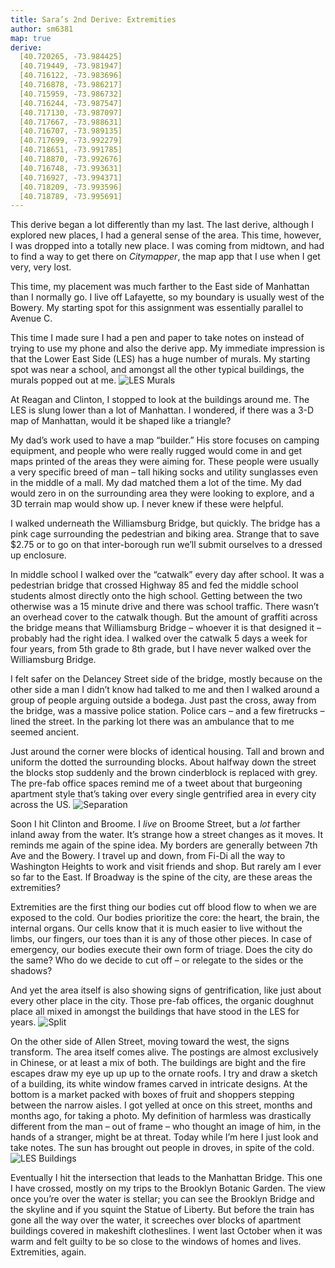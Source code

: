 ```yaml
---
title: Sara’s 2nd Derive: Extremities
author: sm6381
map: true
derive:
  [40.720265, -73.984425]
  [40.719449, -73.981947]
  [40.716122, -73.983696]
  [40.716878, -73.986217]
  [40.715959, -73.986732]
  [40.716244, -73.987547]
  [40.717130, -73.987097]
  [40.717667, -73.988631]
  [40.716707, -73.989135]
  [40.717699, -73.992279]
  [40.718651, -73.991785]
  [40.718870, -73.992676]
  [40.716748, -73.993631]
  [40.716927, -73.994371]
  [40.718209, -73.993596]
  [40.718789, -73.995691]
---
```

This derive began a lot differently than my last. The last derive, although I explored new places, I had a general sense of the area. This time, however, I was dropped into a totally new place. I was coming from midtown, and had to find a way to get there on _Citymapper_, the map app that I use when I get very, very lost.

This time, my placement was much farther to the East side of Manhattan than I normally go. I live off Lafayette, so my boundary is usually west of the Bowery. My starting spot for this assignment was essentially parallel to Avenue C.

This time I made sure I had a pen and paper to take notes on instead of trying to use my phone and also the derive app. My immediate impression is that the Lower East Side (LES) has a huge number of murals. My starting spot was near a school, and amongst all the other typical buildings, the murals popped out at me.
![LES Murals](https://imgur.com/a/tUQOy)

At Reagan and Clinton, I stopped to look at the buildings around me. The LES is slung lower than a lot of Manhattan. I wondered, if there was a 3-D map of Manhattan, would it be shaped like a triangle?

My dad’s work used to have a map “builder.” His store focuses on camping equipment, and people who were really rugged would come in and get maps printed of the areas they were aiming for. These people were usually a very specific breed of man – tall hiking socks and utility sunglasses even in the middle of a mall. My dad matched them a lot of the time. My dad would zero in on the surrounding area they were looking to explore, and a 3D terrain map would show up. I never knew if these were helpful.

I walked underneath the Williamsburg Bridge, but quickly. The bridge has a pink cage surrounding the pedestrian and biking area. Strange that to save $2.75 or to go on that inter-borough run we’ll submit ourselves to a dressed up enclosure.

In middle school I walked over the “catwalk” every day after school. It was a pedestrian bridge that crossed Highway 85 and fed the middle school students almost directly onto the high school. Getting between the two otherwise was a 15 minute drive and there was school traffic. There wasn’t an overhead cover to the catwalk though. But the amount of graffiti across the bridge means that Williamsburg Bridge – whoever it is that designed it – probably had the right idea. I walked over the catwalk 5 days a week for four years, from 5th grade to 8th grade, but I have never walked over the Williamsburg Bridge.


I felt safer on the Delancey Street side of the bridge, mostly because on the other side a man I didn’t know had talked to me and then I walked around a group of people arguing outside a bodega. Just past the cross, away from the bridge, was a massive police station. Police cars – and a few firetrucks – lined the street. In the parking lot there was an ambulance that to me seemed ancient.

Just around the corner were blocks of identical housing. Tall and brown and uniform the dotted the surrounding blocks. About halfway down the street the blocks stop suddenly and the brown cinderblock is replaced with grey. The pre-fab office spaces remind me of a tweet about that burgeoning apartment style that’s taking over every single gentrified area in every city across the US.  ![Separation](https://imgur.com/a/tUQOy)

Soon I hit Clinton and Broome. I _live_ on Broome Street, but a _lot_ farther inland away from the water. It’s strange how a street changes as it moves. It reminds me again of the spine idea. My borders are generally between 7th Ave and the Bowery. I travel up and down, from Fi-Di all the way to Washington Heights to work and visit friends and shop. But rarely am I ever so far to the East. If Broadway is the spine of the city, are these areas the extremities?

Extremities are the first thing our bodies cut off blood flow to when we are exposed to the cold. Our bodies prioritize the core: the heart, the brain, the internal organs. Our cells know that it is much easier to live without the limbs, our fingers, our toes than it is any of those other pieces. In case of emergency, our bodies execute their own form of triage. Does the city do the same? Who do we decide to cut off – or relegate to the sides or the shadows?

And yet the area itself is also showing signs of gentrification, like just about every other place in the city.  Those pre-fab offices, the organic doughnut place all mixed in amongst the buildings that have stood in the LES for years.
![Split](https://imgur.com/a/uazNG)

On the other side of Allen Street, moving toward the west, the signs transform. The area itself comes alive. The postings are almost exclusively in Chinese, or at least a mix of both. The buildings are bight and the fire escapes draw my eye up up up to the ornate roofs. I try and draw a sketch of a building, its white window frames carved in intricate designs. At the bottom is a market packed with boxes of fruit and shoppers stepping between the narrow aisles. I got yelled at once on this street, months and months ago,  for taking a photo. My definition of harmless was drastically different from the man – out of frame – who thought an image of him, in the hands of a stranger, might be at threat. Today while I’m here I just look and take notes. The sun has brought out people in droves, in spite of the cold.
![LES Buildings](https://imgur.com/a/NlEPF)

Eventually I hit the intersection that leads to the Manhattan Bridge. This one I have crossed, mostly on my trips to the Brooklyn Botanic Garden. The view once you’re over the water is stellar; you can see the Brooklyn Bridge and the skyline and if you squint the Statue of Liberty. But before the train has gone all the way over the water, it screeches over blocks of apartment buildings covered in makeshift clotheslines. I went last October when it was warm and felt guilty to be so close to the windows of homes and lives. Extremities, again.
